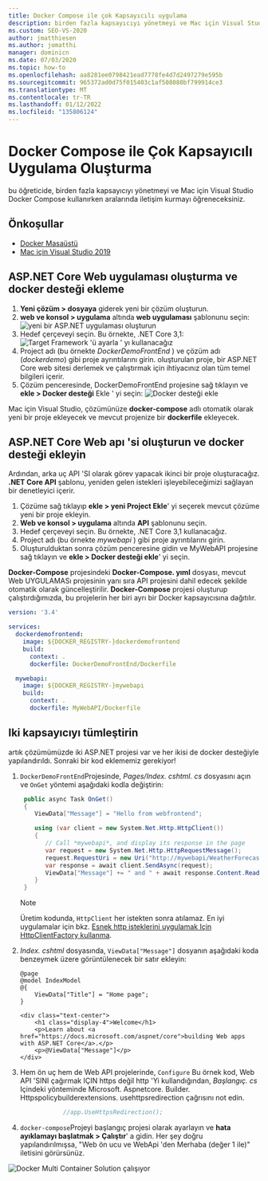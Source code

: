 ```yaml
---
title: Docker Compose ile çok Kapsayıcılı uygulama
description: birden fazla kapsayıcıyı yönetmeyi ve Mac için Visual Studio aralarında iletişim kurmayı öğrenin
ms.custom: SEO-VS-2020
author: jmatthiesen
ms.author: jomatthi
manager: dominicn
ms.date: 07/03/2020
ms.topic: how-to
ms.openlocfilehash: aa8281ee0798421ead7778fe4d7d2497279e595b
ms.sourcegitcommit: 965372ad0d75f015403c1af508080bf799914ce3
ms.translationtype: MT
ms.contentlocale: tr-TR
ms.lasthandoff: 01/12/2022
ms.locfileid: "135806124"
---
```

# <a name="create-a-multi-container-app-with-docker-compose"></a>Docker Compose ile Çok Kapsayıcılı Uygulama Oluşturma

bu öğreticide, birden fazla kapsayıcıyı yönetmeyi ve Mac için Visual Studio Docker Compose kullanırken aralarında iletişim kurmayı öğreneceksiniz.

## <a name="prerequisites"></a>Önkoşullar

* [Docker Masaüstü](https://hub.docker.com/editions/community/docker-ce-desktop-mac)
* [Mac için Visual Studio 2019](https://visualstudio.microsoft.com/vs/mac)

## <a name="create-an-aspnet-core-web-application-and-add-docker-support"></a>ASP.NET Core Web uygulaması oluşturma ve docker desteği ekleme

1. **Yeni çözüm > dosyaya** giderek yeni bir çözüm oluşturun.
1. **web ve konsol > uygulama** altında **web uygulaması** şablonunu seçin: ![ yeni bir ASP.NET uygulaması oluşturun](media/docker-quickstart-1.png)
1. Hedef çerçeveyi seçin. Bu örnekte, .NET Core 3,1: ![ Target Framework 'ü ayarla ' yı kullanacağız](media/docker-quickstart-2.png)
1. Project adı (bu örnekte _DockerDemoFrontEnd_ ) ve çözüm adı (_dockerdemo_) gibi proje ayrıntılarını girin. oluşturulan proje, bir ASP.NET Core web sitesi derlemek ve çalıştırmak için ihtiyacınız olan tüm temel bilgileri içerir.
1. Çözüm penceresinde, DockerDemoFrontEnd projesine sağ tıklayın ve **ekle > Docker desteği** Ekle ' yi seçin: ![ Docker desteği ekle](media/docker-quickstart-3.png)

Mac için Visual Studio, çözümünüze **docker-compose** adlı otomatik olarak yeni bir proje ekleyecek ve mevcut projenize bir **dockerfile** ekleyecek.

## <a name="create-an-aspnet-core-web-api-and-add-docker-support"></a>ASP.NET Core Web apı 'si oluşturun ve docker desteği ekleyin

Ardından, arka uç API 'SI olarak görev yapacak ikinci bir proje oluşturacağız. **.NET Core API** şablonu, yeniden gelen istekleri işleyebileceğimizi sağlayan bir denetleyici içerir.

1. Çözüme sağ tıklayıp **ekle > yeni Project Ekle**' yi seçerek mevcut çözüme yeni bir proje ekleyin.
1. **Web ve konsol > uygulama** altında **API** şablonunu seçin.
1. Hedef çerçeveyi seçin. Bu örnekte, .NET Core 3,1 kullanacağız.
1. Project adı (bu örnekte _mywebapi_ ) gibi proje ayrıntılarını girin.
1. Oluşturulduktan sonra çözüm penceresine gidin ve MyWebAPI projesine sağ tıklayın ve **ekle > Docker desteği ekle**' yi seçin.

**Docker-Compose** projesindeki **Docker-Compose. yıml** dosyası, mevcut Web UYGULAMASı projesinin yanı sıra API projesini dahil edecek şekilde otomatik olarak güncelleştirilir. **Docker-Compose** projesi oluşturup çalıştırdığımızda, bu projelerin her biri ayrı bir Docker kapsayıcısına dağıtılır.

```yaml
version: '3.4'

services:
  dockerdemofrontend:
    image: ${DOCKER_REGISTRY-}dockerdemofrontend
    build:
      context: .
      dockerfile: DockerDemoFrontEnd/Dockerfile

  mywebapi:
    image: ${DOCKER_REGISTRY-}mywebapi
    build:
      context: .
      dockerfile: MyWebAPI/Dockerfile
```

## <a name="integrate-the-two-containers"></a>Iki kapsayıcıyı tümleştirin

artık çözümümüzde iki ASP.NET projesi var ve her ikisi de docker desteğiyle yapılandırıldı. Sonraki bir kod eklememiz gerekiyor!

1. `DockerDemoFrontEnd`Projesinde, *Pages/Index. cshtml. cs* dosyasını açın ve `OnGet` yöntemi aşağıdaki kodla değiştirin:

   ```csharp
    public async Task OnGet()
    {
       ViewData["Message"] = "Hello from webfrontend";

       using (var client = new System.Net.Http.HttpClient())
       {
          // Call *mywebapi*, and display its response in the page
          var request = new System.Net.Http.HttpRequestMessage();
          request.RequestUri = new Uri("http://mywebapi/WeatherForecast");
          var response = await client.SendAsync(request);
          ViewData["Message"] += " and " + await response.Content.ReadAsStringAsync();
       }
    }
   ```
   
    > [!NOTE]
    > Üretim kodunda, `HttpClient` her istekten sonra atılamaz. En iyi uygulamalar için bkz. [Esnek http isteklerini uygulamak Için HttpClientFactory kullanma](/dotnet/architecture/microservices/implement-resilient-applications/use-httpclientfactory-to-implement-resilient-http-requests).

1. *Index. cshtml* dosyasında, `ViewData["Message"]` dosyanın aşağıdaki koda benzeymek üzere görüntülenecek bir satır ekleyin:

      ```cshtml
      @page
      @model IndexModel
      @{
          ViewData["Title"] = "Home page";
      }

      <div class="text-center">
          <h1 class="display-4">Welcome</h1>
          <p>Learn about <a href="https://docs.microsoft.com/aspnet/core">building Web apps with ASP.NET Core</a>.</p>
          <p>@ViewData["Message"]</p>
      </div>
      ```
  
1. Hem ön uç hem de Web API projelerinde, [](/dotnet/api/microsoft.aspnetcore.builder.httpspolicybuilderextensions.usehttpsredirection) `Configure` Bu örnek kod, Web API 'SINI çağırmak IÇIN https değil http 'Yi kullandığından, *Başlangıç. cs* Içindeki yönteminde Microsoft. Aspnetcore. Builder. Httpspolicybuilderextensions. usehttpsredirection çağrısını not edin.

      ```csharp
                  //app.UseHttpsRedirection();
      ```

1. `docker-compose`Projeyi başlangıç projesi olarak ayarlayın ve **hata ayıklamayı başlatmak > Çalıştır**' a gidin. Her şey doğru yapılandırılmışsa, "Web ön ucu ve WebApi 'den Merhaba (değer 1 ile)" iletisini görürsünüz.

![Docker Multi Container Solution çalışıyor](media/docker-multicontainer-debug.png)